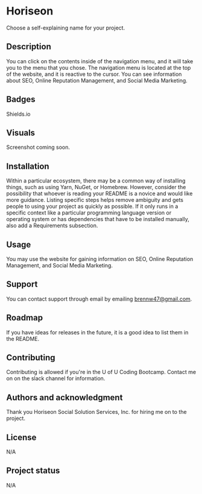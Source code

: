 # Horiseon
Choose a self-explaining name for your project.

## Description
You can click on the contents inside of the navigation menu, and it will take you to the menu that you chose. The navigation menu is located at the top of the website, and it is reactive to the cursor. You can see information about SEO, Online Reputation Management, and Social Media Marketing.

## Badges
Shields.io

## Visuals
Screenshot coming soon.

## Installation
Within a particular ecosystem, there may be a common way of installing things, such as using Yarn, NuGet, or Homebrew. However, consider the possibility that whoever is reading your README is a novice and would like more guidance. Listing specific steps helps remove ambiguity and gets people to using your project as quickly as possible. If it only runs in a specific context like a particular programming language version or operating system or has dependencies that have to be installed manually, also add a Requirements subsection.

## Usage
You may use the website for gaining information on SEO, Online Reputation Management, and Social Media Marketing.

## Support
You can contact support through email by emailing brennw47@gmail.com.

## Roadmap
If you have ideas for releases in the future, it is a good idea to list them in the README.

## Contributing
Contributing is allowed if you're in the U of U Coding Bootcamp. Contact me on on the slack channel for information.

## Authors and acknowledgment
Thank you Horiseon Social Solution Services, Inc. for hiring me on to the project.

## License
N/A

## Project status
N/A